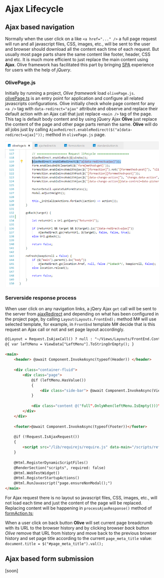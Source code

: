 # Ajax Lifecycle

## Ajax based navigation
Normally when the user click on a like `<a href="..." />` a full page request will run and all javascript files, CSS, images, etc., will be sent to the user and browser should download all the content each time of each request. But usually most page parts share the same content like footer, header, CSS and etc. It is much more efficient to just replace the main content using **Ajax**. Olive framework has facilitated this part by bringing [SPA](https://en.wikipedia.org/wiki/Single-page_application) experience for users with the help of *jQuery*.

### OlivePage.js
Initially by running a project, *Olive framework* load `olivePage.js`. [olivePage.ts](https://github.com/Geeksltd/Olive.MvcJs/blob/master/src/olivePage.ts#L119) is an entry point for application and configure all related javascripts configurations. Olive initially check whole page content for any `<a />` tag with `data-redirect="ajax"` attribute and observe and replace their default action with an Ajax call that just replace `<main />` tag of the page. This tag is default body content and by using jQuery Ajax **Olive** just replace the content of the page and other page parts remain the same. **Olive** will do all jobs just by calling `AjaxRedirect.enableRedirect($("a[data-redirect=ajax]"));` method in `olivePage.js` page.

![Configure Ajax redirect method](images/olivePage-enableRedirect.PNG)

### Serverside response process

When user click on any navigation links, a jQery Ajax `get` call will be sent to the server from [ajaxRedirect](https://github.com/Geeksltd/Olive.MvcJs/blob/master/src/mvc/ajaxRedirect.ts#L42) and depending on what has been configured in the project page, by calling `Layout(Layouts.FrontEnd);` method M# will use selected template, for example, in `FrontEnd` template M# decide that is this request an Ajax call or not and set page layout accordingly.

```HTML
@{Layout = Request.IsAjaxCall() ? null : "~/Views/Layouts/FrontEnd.Container.cshtml";}
@{ var leftMenu = ViewData["LeftMenu"].ToStringOrEmpty(); }

<main>
    <header> @await Component.InvokeAsync(typeof(Header)) </header>

    <div class="container-fluid">
        <div class="page">
            @if (leftMenu.HasValue())
            {
                <div class="side-bar"> @await Component.InvokeAsync(ViewData["LeftMenu"].ToString()) </div>
            }

            <div class="content @("full".OnlyWhen(leftMenu.IsEmpty()))">@RenderBody()</div>
        </div>
    </div>

    <footer>@await Component.InvokeAsync(typeof(Footer))</footer>

    @if (!Request.IsAjaxRequest())
    {
        <script src="/lib/requirejs/require.js" data-main="/scripts/references"></script>
    }

    @Html.RegisterDynamicScriptFiles()
    @RenderSection("scripts", required: false)
    @Html.WebTestWidget()
    @Html.RegisterStartupActions()
    @Html.RunJavascript("page.ensureNonModal();")
</main>
```

For Ajax request there is no layout so javascript files, CSS, images, etc., will not load each time and just the content of the page will be replaced. Replacing content will be happening in `processAjaxResponse()` method of [formAction.ts](https://github.com/Geeksltd/Olive.MvcJs/blob/master/src/mvc/formAction.ts#L106);

When a user click on back button **Olive** will set current page breadcrumb with its URL to the browser history and by clicking browser *back* button *Olive* remove that URL from history and move back to the previous browser history and set page title according to the  current `page_meta_title` value: `document.title = $("#page_meta_title").val();`

## Ajax based form submission
[soon]
